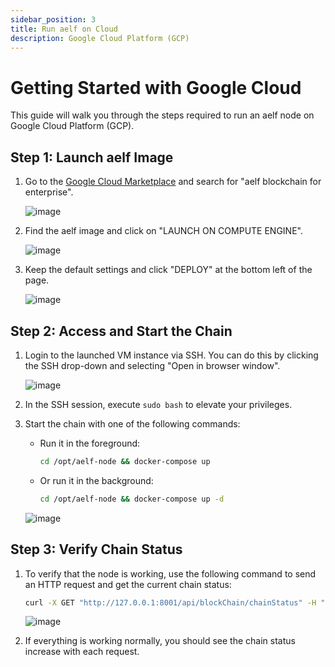 ```yaml
---
sidebar_position: 3
title: Run aelf on Cloud
description: Google Cloud Platform (GCP)
---
```

# Getting Started with Google Cloud

This guide will walk you through the steps required to run an aelf node on Google Cloud Platform (GCP).

## Step 1: Launch aelf Image

1. Go to the [Google Cloud Marketplace](https://console.cloud.google.com/marketplace) and search for "aelf blockchain for enterprise".

   ![image](/img/gcp-step1.png)
2. Find the aelf image and click on "LAUNCH ON COMPUTE ENGINE".

   ![image](/img/gcp-step2-b.png)
3. Keep the default settings and click "DEPLOY" at the bottom left of the page.

   ![image](/img/gcp-deployed.png)

## Step 2: Access and Start the Chain

1. Login to the launched VM instance via SSH. You can do this by clicking the SSH drop-down and selecting "Open in browser window".

   ![image](/img/gcp-ssh-select.png)
2. In the SSH session, execute `sudo bash` to elevate your privileges.
3. Start the chain with one of the following commands:

   * Run it in the foreground:

     ```bash
     cd /opt/aelf-node && docker-compose up
     ```
   * Or run it in the background:

     ```bash
     cd /opt/aelf-node && docker-compose up -d
     ```

   ![image](/img/gcp-docker-compose.png)

## Step 3: Verify Chain Status

1. To verify that the node is working, use the following command to send an HTTP request and get the current chain status:

   ```bash
   curl -X GET "http://127.0.0.1:8001/api/blockChain/chainStatus" -H "accept: text/plain; v=1.0"
   ```

   ![image](/img/gcp-curl-chain-stat.png)
2. If everything is working normally, you should see the chain status increase with each request.
